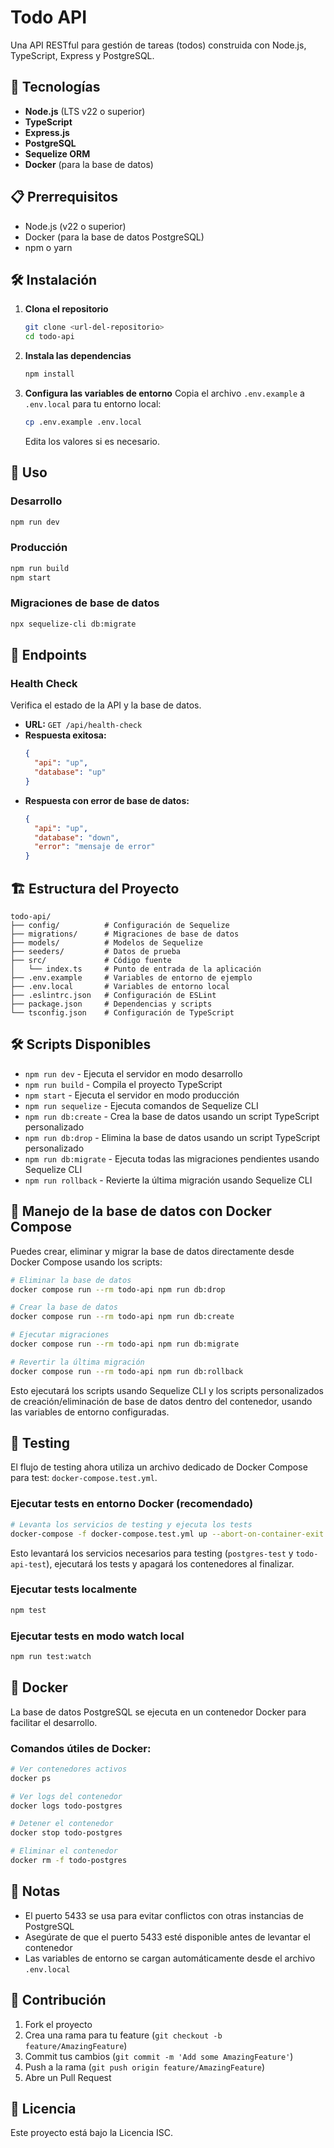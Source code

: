 # Todo API

Una API RESTful para gestión de tareas (todos) construida con Node.js, TypeScript, Express y PostgreSQL.

## 🚀 Tecnologías

- **Node.js** (LTS v22 o superior)
- **TypeScript**
- **Express.js**
- **PostgreSQL**
- **Sequelize ORM**
- **Docker** (para la base de datos)

## 📋 Prerrequisitos

- Node.js (v22 o superior)
- Docker (para la base de datos PostgreSQL)
- npm o yarn

## 🛠️ Instalación

1. **Clona el repositorio**

   ```bash
   git clone <url-del-repositorio>
   cd todo-api
   ```

2. **Instala las dependencias**

   ```bash
   npm install
   ```

3. **Configura las variables de entorno**
   Copia el archivo `.env.example` a `.env.local` para tu entorno local:

   ```bash
   cp .env.example .env.local
   ```

   Edita los valores si es necesario.

## 🚀 Uso

### Desarrollo

```bash
npm run dev
```

### Producción

```bash
npm run build
npm start
```

### Migraciones de base de datos

```bash
npx sequelize-cli db:migrate
```

## 📡 Endpoints

### Health Check

Verifica el estado de la API y la base de datos.

- **URL:** `GET /api/health-check`
- **Respuesta exitosa:**
  ```json
  {
    "api": "up",
    "database": "up"
  }
  ```
- **Respuesta con error de base de datos:**
  ```json
  {
    "api": "up",
    "database": "down",
    "error": "mensaje de error"
  }
  ```

## 🏗️ Estructura del Proyecto

```
todo-api/
├── config/          # Configuración de Sequelize
├── migrations/      # Migraciones de base de datos
├── models/          # Modelos de Sequelize
├── seeders/         # Datos de prueba
├── src/             # Código fuente
│   └── index.ts     # Punto de entrada de la aplicación
├── .env.example     # Variables de entorno de ejemplo
├── .env.local       # Variables de entorno local
├── .eslintrc.json   # Configuración de ESLint
├── package.json     # Dependencias y scripts
└── tsconfig.json    # Configuración de TypeScript
```

## 🛠️ Scripts Disponibles

- `npm run dev` - Ejecuta el servidor en modo desarrollo
- `npm run build` - Compila el proyecto TypeScript
- `npm start` - Ejecuta el servidor en modo producción
- `npm run sequelize` - Ejecuta comandos de Sequelize CLI
- `npm run db:create` - Crea la base de datos usando un script TypeScript personalizado
- `npm run db:drop` - Elimina la base de datos usando un script TypeScript personalizado
- `npm run db:migrate` - Ejecuta todas las migraciones pendientes usando Sequelize CLI
- `npm run rollback` - Revierte la última migración usando Sequelize CLI

## 🐳 Manejo de la base de datos con Docker Compose

Puedes crear, eliminar y migrar la base de datos directamente desde Docker Compose usando los scripts:

```bash
# Eliminar la base de datos
docker compose run --rm todo-api npm run db:drop

# Crear la base de datos
docker compose run --rm todo-api npm run db:create

# Ejecutar migraciones
docker compose run --rm todo-api npm run db:migrate

# Revertir la última migración
docker compose run --rm todo-api npm run db:rollback
```

Esto ejecutará los scripts usando Sequelize CLI y los scripts personalizados de creación/eliminación de base de datos dentro del contenedor, usando las variables de entorno configuradas.

## 🧪 Testing

El flujo de testing ahora utiliza un archivo dedicado de Docker Compose para test: `docker-compose.test.yml`.

### Ejecutar tests en entorno Docker (recomendado)

```bash
# Levanta los servicios de testing y ejecuta los tests
docker-compose -f docker-compose.test.yml up --abort-on-container-exit
```

Esto levantará los servicios necesarios para testing (`postgres-test` y `todo-api-test`), ejecutará los tests y apagará los contenedores al finalizar.

### Ejecutar tests localmente

```bash
npm test
```

### Ejecutar tests en modo watch local

```bash
npm run test:watch
```

## 🐳 Docker

La base de datos PostgreSQL se ejecuta en un contenedor Docker para facilitar el desarrollo.

### Comandos útiles de Docker:

```bash
# Ver contenedores activos
docker ps

# Ver logs del contenedor
docker logs todo-postgres

# Detener el contenedor
docker stop todo-postgres

# Eliminar el contenedor
docker rm -f todo-postgres
```

## 📝 Notas

- El puerto 5433 se usa para evitar conflictos con otras instancias de PostgreSQL
- Asegúrate de que el puerto 5433 esté disponible antes de levantar el contenedor
- Las variables de entorno se cargan automáticamente desde el archivo `.env.local`

## 🤝 Contribución

1. Fork el proyecto
2. Crea una rama para tu feature (`git checkout -b feature/AmazingFeature`)
3. Commit tus cambios (`git commit -m 'Add some AmazingFeature'`)
4. Push a la rama (`git push origin feature/AmazingFeature`)
5. Abre un Pull Request

## 📄 Licencia

Este proyecto está bajo la Licencia ISC.
